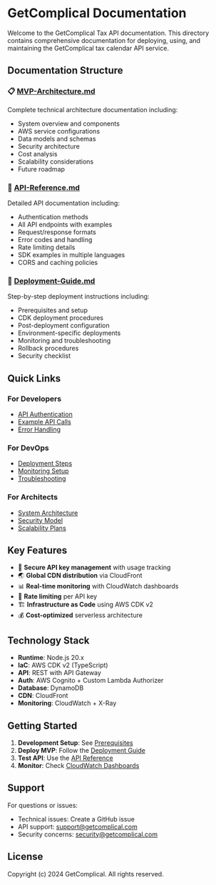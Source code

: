 # GetComplical Documentation

Welcome to the GetComplical Tax API documentation. This directory contains comprehensive documentation for deploying, using, and maintaining the GetComplical tax calendar API service.

## Documentation Structure

### 📋 [MVP-Architecture.md](./MVP-Architecture.md)
Complete technical architecture documentation including:
- System overview and components
- AWS service configurations
- Data models and schemas
- Security architecture
- Cost analysis
- Scalability considerations
- Future roadmap

### 🔌 [API-Reference.md](./API-Reference.md)
Detailed API documentation including:
- Authentication methods
- All API endpoints with examples
- Request/response formats
- Error codes and handling
- Rate limiting details
- SDK examples in multiple languages
- CORS and caching policies

### 🚀 [Deployment-Guide.md](./Deployment-Guide.md)
Step-by-step deployment instructions including:
- Prerequisites and setup
- CDK deployment procedures
- Post-deployment configuration
- Environment-specific deployments
- Monitoring and troubleshooting
- Rollback procedures
- Security checklist

## Quick Links

### For Developers
- [API Authentication](./API-Reference.md#authentication)
- [Example API Calls](./API-Reference.md#sdk-examples)
- [Error Handling](./API-Reference.md#error-responses)

### For DevOps
- [Deployment Steps](./Deployment-Guide.md#deployment-steps)
- [Monitoring Setup](./MVP-Architecture.md#monitoring--observability)
- [Troubleshooting](./Deployment-Guide.md#troubleshooting)

### For Architects
- [System Architecture](./MVP-Architecture.md#architecture-components)
- [Security Model](./MVP-Architecture.md#security-model)
- [Scalability Plans](./MVP-Architecture.md#scalability-considerations)

## Key Features

- 🔐 **Secure API key management** with usage tracking
- 🌏 **Global CDN distribution** via CloudFront
- 📊 **Real-time monitoring** with CloudWatch dashboards
- 🚦 **Rate limiting** per API key
- 🏗️ **Infrastructure as Code** using AWS CDK v2
- 💰 **Cost-optimized** serverless architecture

## Technology Stack

- **Runtime**: Node.js 20.x
- **IaC**: AWS CDK v2 (TypeScript)
- **API**: REST with API Gateway
- **Auth**: AWS Cognito + Custom Lambda Authorizer
- **Database**: DynamoDB
- **CDN**: CloudFront
- **Monitoring**: CloudWatch + X-Ray

## Getting Started

1. **Development Setup**: See [Prerequisites](./Deployment-Guide.md#prerequisites)
2. **Deploy MVP**: Follow the [Deployment Guide](./Deployment-Guide.md#deployment-steps)
3. **Test API**: Use the [API Reference](./API-Reference.md#endpoints)
4. **Monitor**: Check [CloudWatch Dashboards](./MVP-Architecture.md#monitoring--observability)

## Support

For questions or issues:
- Technical issues: Create a GitHub issue
- API support: support@getcomplical.com
- Security concerns: security@getcomplical.com

## License

Copyright (c) 2024 GetComplical. All rights reserved.